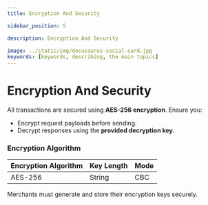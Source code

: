 ```yaml
---
title: Encryption And Security

sidebar_position: 5

description: Encryption And Security

image: ../static/img/docusaurus-social-card.jpg
keywords: [keywords, describing, the main topics]
---
```


# Encryption And Security

All transactions are secured using **AES-256 encryption**. Ensure you:

- Encrypt request payloads before sending.
- Decrypt responses using the **provided decryption key.**


### Encryption Algorithm

| Encryption Algorithm | Key Length  |  Mode                                                      |
|----------------------|-------------|------------------------------------------------------------------|
| AES-256    | String | CBC          |


Merchants must generate and store their encryption keys securely.
